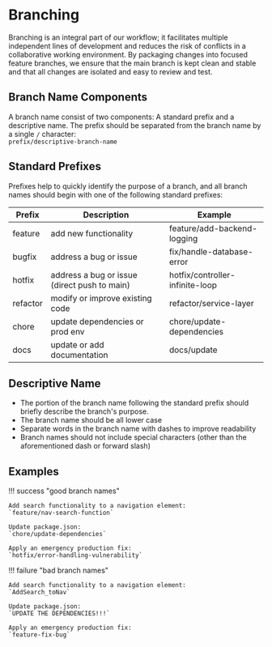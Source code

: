 # Branching
Branching is an integral part of our workflow; it facilitates multiple independent lines of development
and reduces the risk of conflicts in a collaborative working environment. By packaging changes into 
focused feature branches, we ensure that the main branch is kept clean and stable and that all changes
are isolated and easy to review and test. 

## Branch Name Components
A branch name consist of two components: A standard prefix and a descriptive name. The prefix should
be separated from the branch name by a single `/` character:  
`prefix/descriptive-branch-name`

## Standard Prefixes
Prefixes help to quickly identify the purpose of a branch, and all branch names should begin with one of
the following standard prefixes:

| Prefix    | Description                                   | Example                        |
|-----------|-----------------------------------------------|--------------------------------|
| feature   | add new functionality                         | feature/add-backend-logging    |
| bugfix    | address a bug or issue                        | fix/handle-database-error      |
| hotfix    | address a bug or issue (direct push to main)  | hotfix/controller-infinite-loop|
| refactor  | modify or improve existing code               | refactor/service-layer         |
| chore     | update dependencies or prod env               | chore/update-dependencies      |
| docs      | update or add documentation                   | docs/update

## Descriptive Name
- The portion of the branch name following the standard prefix should briefly describe the branch's purpose.
- The branch name should be all lower case
- Separate words in the branch name with dashes to improve readability
- Branch names should not include special characters (other than the aforementioned dash or forward slash)


## Examples
!!! success "good branch names"

    Add search functionality to a navigation element:
    `feature/nav-search-function`

    Update package.json:
    `chore/update-dependencies`

    Apply an emergency production fix:
    `hotfix/error-handling-vulnerability`

!!! failure "bad branch names"

    Add search functionality to a navigation element:
    `AddSearch_toNav`

    Update package.json:
    `UPDATE THE DEPENDENCIES!!!`

    Apply an emergency production fix:
    `feature-fix-bug`